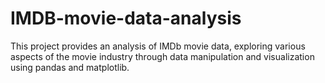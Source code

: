 # IMDB-movie-data-analysis
This project provides an analysis of IMDb movie data, exploring various aspects of the movie industry through data manipulation and visualization using pandas and matplotlib.

